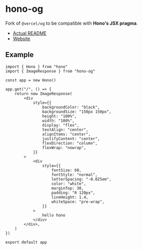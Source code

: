 # hono-og

Fork of `@vercel/og` to be compatible with **Hono's JSX pragma**.

- [Actual README](https://www.npmjs.com/package/@vercel/og)
- [Website](https://vercel.com/docs/functions/edge-functions/og-image-generation)

## Example

```tsx
import { Hono } from "hono"
import { ImageResponse } from "hono-og"

const app = new Hono()

app.get("/", () => {
	return new ImageResponse(
		<div
			style={{
				backgroundColor: "black",
				backgroundSize: "150px 150px",
				height: "100%",
				width: "100%",
				display: "flex",
				textAlign: "center",
				alignItems: "center",
				justifyContent: "center",
				flexDirection: "column",
				flexWrap: "nowrap",
			}}
		>
			<div
				style={{
					fontSize: 60,
					fontStyle: "normal",
					letterSpacing: "-0.025em",
					color: "white",
					marginTop: 30,
					padding: "0 120px",
					lineHeight: 1.4,
					whiteSpace: "pre-wrap",
				}}
			>
				hello hono
			</div>
		</div>,
	)
})

export default app
```